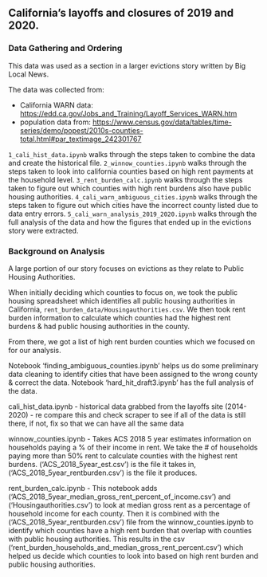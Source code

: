 ## California’s layoffs and closures of 2019 and 2020.

### Data Gathering and Ordering

This data was used as a section in a larger evictions story written by Big Local News. 

The data was collected from:
- California WARN data: https://edd.ca.gov/Jobs_and_Training/Layoff_Services_WARN.htm
- population data from: https://www.census.gov/data/tables/time-series/demo/popest/2010s-counties-total.html#par_textimage_242301767

`1_cali_hist_data.ipynb` walks through the steps taken to combine the data and create the historical file.
`2_winnow_counties.ipynb` walks through the steps taken to look into california counties based on high rent payments at the household level.
`3_rent_burden_calc.ipynb` walks through the steps taken to figure out which counties with high rent burdens also have public housing authorities. 
`4_cali_warn_ambiguous_cities.ipynb` walks through the steps taken to figure out which cities have the incorrect county listed due to data entry errors. 
`5_cali_warn_analysis_2019_2020.ipynb` walks through the full analysis of the data and how the figures that ended up in the evictions story were extracted.

### Background on Analysis

A large portion of our story focuses on evictions as they relate to Public Housing Authorities.

When initially deciding which counties to focus on, we took the public housing spreadsheet which identifies all public housing authorities in California, `rent_burden_data/Housingauthorities.csv`. We then took rent burden information to calculate which counties had the highest rent burdens & had public housing authorities in the county. 

From there, we got a list of high rent burden counties which we focused on for our analysis. 

Notebook ‘finding_ambiguous_counties.ipynb’ helps us do some preliminary data cleaning to identify cities that have been assigned to the wrong county & correct the data. 
Notebook ‘hard_hit_draft3.ipynb’ has the full analysis of the data.

cali_hist_data.ipynb - historical data grabbed from the layoffs site (2014-2020) - re compare this and check scraper to see if all of the data is still there, if not, fix so that we can have all the same data


winnow_counties.ipynb - Takes ACS 2018 5 year estimates information on households paying a % of their income in rent. We take the # of households paying more than 50% rent to calculate counties with the highest rent burdens. (‘ACS_2018_5year_est.csv’) is the file it takes in, (‘ACS_2018_5year_rentburden.csv’) is the file it produces.

rent_burden_calc.ipynb -  This notebook adds (‘ACS_2018_5year_median_gross_rent_percent_of_income.csv’) and (‘Housingauthorities.csv’)  to look at median gross rent as a percentage of household income for each county. Then it is combined with the  (‘ACS_2018_5year_rentburden.csv’) file from the winnow_counties.ipynb to identify which counties have a high rent burden that overlap with counties with public housing authorities. This results in the csv (‘rent_burden_households_and_median_gross_rent_percent.csv’) which helped us decide which counties to look into based on high rent burden and public housing authorities.

